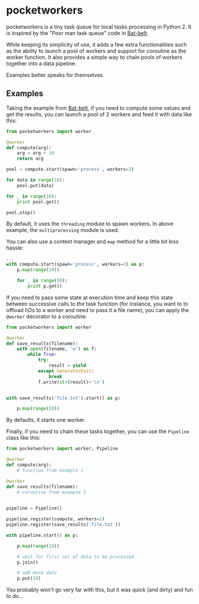 # pocketworkers
pocketworkers is a tiny task queue for local tasks processing in Python 2. It is inspired by the "Poor man task queue" code in [Bat-belt](https://github.com/sametmax/Bat-belt). 

While keeping its simplicity of use, it adds a few extra  functionalities such as the ability to launch a pool of workers and support for coroutine as the worker function. It also provides a simple way to chain pools of workers together into a data pipeline. 

Examples better speaks for themselves.

## Examples

Taking the example from [Bat-belt](https://github.com/sametmax/Bat-belt), if you need to compute some values and get the results, you can launch a pool of 2 workers and feed it with data like this:

```python
from pocketworkers import worker

@worker
def compute(arg):
    arg = arg + 10
    return arg

pool = compute.start(spawn='process', workers=2)

for data in range(10):
    pool.put(data)

for _ in range(10):
    print pool.get()

pool.stop()
```
By default, it uses the `threading` module to spawn workers. In above example, the `multiprocessing` module is used.

You can also use a context manager and `map` method for a little bit less hassle:

```python
...
with compute.start(spawn='process', workers=2) as p:
    p.map(range(10))

    for _ in range(10):
        print p.get()
```

If you need to pass some state at execution time and keep this state between successive calls to the task function (for instance, you want to to offload I\Os to a worker and need to pass it a file name), you can apply the `@worker` decorator to a coroutine:

```python
from pocketworkers import worker

@worker
def save_results(filename):
    with open(filename, 'w') as f:
        while True:
            try:
                result = yield
            except GeneratorExit:
                break
            f.write(str(result)+'\n')


with save_results('file.txt').start() as p:

    p.map(range(10))
```

By defaults, it starts one worker.

Finally, if you need to chain these tasks together, you can use the `Pipeline` class like this:

```python
from pocketworkers import worker, Pipeline

@worker
def compute(arg):
    # function from example 1

@worker
def save_results(filename):
    # coroutine from example 2

    
pipeline = Pipeline()

pipeline.register(compute, workers=2)
pipeline.register(save_results('file.txt'))

with pipeline.start() as p:

    p.map(range(10))

    # wait for first set of data to be processed    
    p.join()

    # add more data
    p.put(10)
```

You probably won't go very far with this, but it was quick (and dirty) and fun to do...
